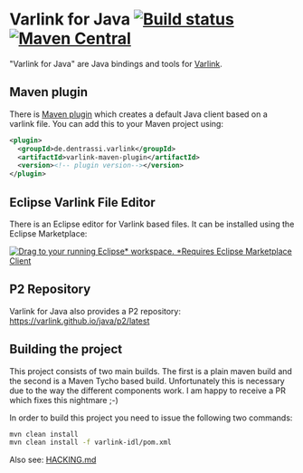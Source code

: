 # Varlink for Java [![Build status](https://api.travis-ci.org/varlink/java.svg)](https://travis-ci.org/varlink/java) [![Maven Central](https://img.shields.io/maven-central/v/de.dentrassi.varlink/varlink-parent.svg "Maven Central Status")](https://search.maven.org/#search%7Cgav%7C1%7Cg%3A%22de.dentrassi.varlink%22%20AND%20a%3A%22varlink-core%22)

"Varlink for Java" are Java bindings and tools for [Varlink](http://varlink.org "Varlink").

## Maven plugin

There is [Maven plugin](https://ctron.github.io/varlink-java/varlink-maven-plugin/plugin-info.html "Varlink Maven Plugin")
which creates a default Java client based on a varlink file.
You can add this to your Maven project using:

~~~xml
<plugin>
  <groupId>de.dentrassi.varlink</groupId>
  <artifactId>varlink-maven-plugin</artifactId>
  <version><!-- plugin version--></version>
</plugin>
~~~

## Eclipse Varlink File Editor

There is an Eclipse editor for Varlink based files. It can be installed using the Eclipse Marketplace:

[![Drag to your running Eclipse* workspace. *Requires Eclipse Marketplace Client](https://marketplace.eclipse.org/sites/all/themes/solstice/public/images/marketplace/btn-install.png)](http://marketplace.eclipse.org/marketplace-client-intro?mpc_install=3863413 "Drag to your running Eclipse* workspace. *Requires Eclipse Marketplace Client")

## P2 Repository

Varlink for Java also provides a P2 repository: https://varlink.github.io/java/p2/latest

## Building the project

This project consists of two main builds. The first is a plain maven build and the second is a Maven Tycho based build.
Unfortunately this is necessary due to the way the different components work. I am happy to receive a PR which
fixes this nightmare ;-)

In order to build this project you need to issue the following two commands:

~~~sh
mvn clean install
mvn clean install -f varlink-idl/pom.xml
~~~

Also see: [HACKING.md](HACKING.md)

